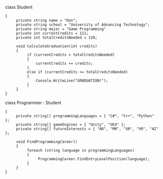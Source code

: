 class Student

    {    
         private string name = "Dan";
         private string school = "University of Advancing Technology";
         private string major = "Game Programming"
         private int currentCredits = 111;
         private int totalCreditsNeeded = 120;
  
         void CalculateGraduation(int credits)
         {
              if (currentCredits < totalCreditsNeeded)
              {
                  currentCredits += credits;
              }
              else if (currentCredits >= totalCreditsNeeded)
              {
                  Console.WriteLine("GRADUATION!");
              }
         }
    }

class Programmer : Student

    {
         private string[] programmingLanguages = { "C#", "C++", "Python" };
         private string[] gameEngines = { "Unity", "UE4" };
         private string[] futureInterests = { "AR", "MR", "XR", "VR", "AI" };
         
         void FindProgrammingCareer()
         {
              foreach (string language in programmingLanguages)
              {
                   ProgrammingCareer.FindEntryLevelPosition(language);
              }
         }
    }
